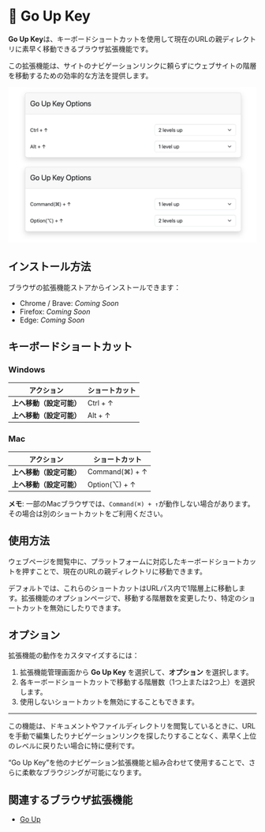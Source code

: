 # 🚀 Go Up Key

**Go Up Key**は、キーボードショートカットを使用して現在のURLの親ディレクトリに素早く移動できるブラウザ拡張機能です。

この拡張機能は、サイトのナビゲーションリンクに頼らずにウェブサイトの階層を移動するための効率的な方法を提供します。

![Screenshot](./screenshots/1280x800.png)

## インストール方法

ブラウザの拡張機能ストアからインストールできます：

- Chrome / Brave: *Coming Soon*
- Firefox: *Coming Soon*
- Edge: *Coming Soon*

## キーボードショートカット

### Windows

| アクション               | ショートカット        |
|--------------------------|-----------------------|
| **上へ移動（設定可能）** | Ctrl + ↑              |
| **上へ移動（設定可能）** | Alt + ↑               |

### Mac

| アクション               | ショートカット            |
|--------------------------|---------------------------|
| **上へ移動（設定可能）** | Command(⌘) + ↑          |
| **上へ移動（設定可能）** | Option(⌥) + ↑           |

**メモ**: 一部のMacブラウザでは、`Command(⌘) + ↑`が動作しない場合があります。その場合は別のショートカットをご利用ください。

## 使用方法

ウェブページを閲覧中に、プラットフォームに対応したキーボードショートカットを押すことで、現在のURLの親ディレクトリに移動できます。

デフォルトでは、これらのショートカットはURLパス内で1階層上に移動します。拡張機能のオプションページで、移動する階層数を変更したり、特定のショートカットを無効にしたりできます。

## オプション

拡張機能の動作をカスタマイズするには：

1. 拡張機能管理画面から **Go Up Key** を選択して、**オプション** を選択します。
2. 各キーボードショートカットで移動する階層数（1つ上または2つ上）を選択します。
3. 使用しないショートカットを無効にすることもできます。

---

この機能は、ドキュメントやファイルディレクトリを閲覧しているときに、URLを手動で編集したりナビゲーションリンクを探したりすることなく、素早く上位のレベルに戻りたい場合に特に便利です。

“Go Up Key”を他のナビゲーション拡張機能と組み合わせて使用することで、さらに柔軟なブラウジングが可能になります。

## 関連するブラウザ拡張機能

- [Go Up](https://github.com/tomarint/go-up)
